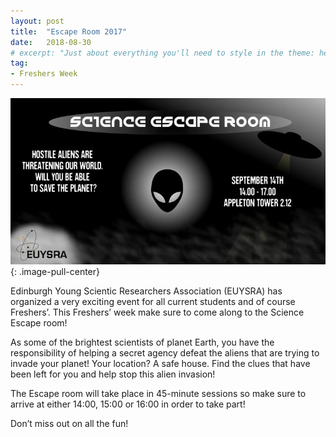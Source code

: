 ```yaml
---
layout: post
title:  "Escape Room 2017"
date:   2018-08-30
# excerpt: "Just about everything you'll need to style in the theme: headings, paragraphs, blockquotes, tables, code blocks, and more."
tag:
- Freshers Week
---
```

![jekyll Image](/assets/img/posts/freshersWeek2017.jpg){: .image-pull-center}


Edinburgh Young Scientic Researchers Association (EUYSRA) has organized a very exciting event for all current students and of course Freshers’. This Freshers’ week make sure to come along to the Science Escape room!

As some of the brightest scientists of planet Earth, you have the responsibility of helping a secret agency defeat the aliens that are trying to invade your planet! Your location? A safe house. Find the clues that have been left for you and help stop this alien invasion!

The Escape room will take place in 45-minute sessions so make sure to arrive at either 14:00, 15:00 or 16:00 in order to take part!

Don’t miss out on all the fun!

